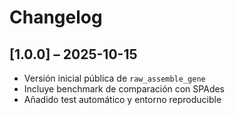# Changelog

## [1.0.0] – 2025-10-15
- Versión inicial pública de `raw_assemble_gene`
- Incluye benchmark de comparación con SPAdes
- Añadido test automático y entorno reproducible
